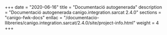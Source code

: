 +++
date        = "2020-06-16"
title       = "Documentació autogenerada"
description = "Documentació autogenerada canigo.integration.sarcat 2.4.0"
sections    = "canigo-fwk-docs"
enllac		= "/documentacio-llibreries/canigo.integration.sarcat/2.4.0/site/project-info.html"
weight      = 4
+++
